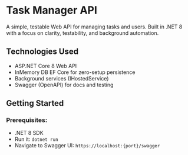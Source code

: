 # Task Manager API
A simple, testable Web API for managing tasks and users. Built in .NET 8 with a focus on clarity, testability, 
and background automation.

## Technologies Used
* ASP.NET Core 8 Web API
* InMemory DB EF Core for zero-setup persistence
* Background services (IHostedService)
* Swagger (OpenAPI) for docs and testing

## Getting Started
### Prerequisites:
* .NET 8 SDK
* Run it: `dotnet run`
* Navigate to Swagger UI: `https://localhost:{port}/swagger`